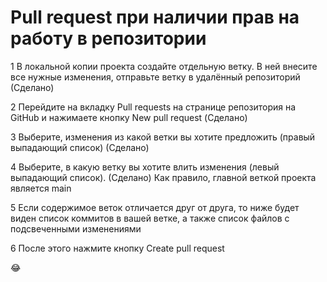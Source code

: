 # Pull request при наличии прав на работу в репозитории
1 В локальной копии проекта создайте отдельную ветку. В ней внесите все нужные изменения, отправьте ветку в удалённый репозиторий (Сделано)

2 Перейдите на вкладку Pull requests на странице репозитория на GitHub
и нажимаете кнопку New pull request (Сделано)

3 Выберите, изменения из какой ветки вы хотите предложить (правый выпадающий список) (Сделано)

4 Выберите, в какую ветку вы хотите влить изменения (левый выпадающий список). (Сделано)
Как правило, главной веткой проекта является main

5 Если содержимое веток отличается друг от друга, то ниже будет виден список коммитов в вашей ветке, а также список файлов с подсвеченными изменениями

6 После этого нажмите кнопку Create pull request

😂
